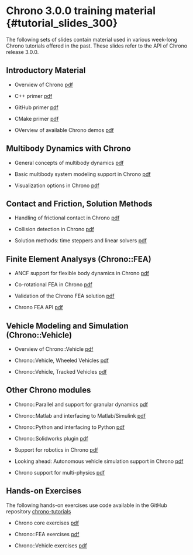 Chrono 3.0.0 training material {#tutorial_slides_300}
============================================

The following sets of slides contain material used in various week-long Chrono tutorials offered in the past.
These slides refer to the API of Chrono release 3.0.0.

## Introductory Material

- Overview of Chrono 
  [pdf](http://www.projectchrono.org/assets/slides_3_0_0/1_Intro/1_ProjectChrono_Overview.pdf)

- C++ primer 
  [pdf](http://www.projectchrono.org/assets/slides_3_0_0/1_Intro/2_C++_Primer.pdf)

- GitHub primer 
  [pdf](http://www.projectchrono.org/assets/slides_3_0_0/1_Intro/3_GitHub_Primer.pdf)

- CMake primer 
  [pdf](http://www.projectchrono.org/assets/slides_3_0_0/1_Intro/4_Cmake_Primer.pdf)

- OVerview of available Chrono demos 
  [pdf](http://www.projectchrono.org/assets/slides_3_0_0/1_Intro/5_ProjectChrono_Demos.pdf)

## Multibody Dynamics with Chrono

- General concepts of multibody dynamics 
  [pdf](http://www.projectchrono.org/assets/slides_3_0_0/2_Multibody/1_Chrono_TheoryMBS.pdf)

- Basic multibody system modeling support in Chrono
  [pdf](http://www.projectchrono.org/assets/slides_3_0_0/2_Multibody/2_Chrono_ModelingMBS.pdf)

- Visualization options in Chrono
  [pdf](http://www.projectchrono.org/assets/slides_3_0_0/2_Multibody/3_Chrono_Visualization.pdf)

## Contact and Friction, Solution Methods

- Handling of frictional contact in Chrono
  [pdf](http://www.projectchrono.org/assets/slides_3_0_0/3_Contact/1_Chrono_TheoryContact.pdf)

- Collision detection in Chrono
  [pdf](http://www.projectchrono.org/assets/slides_3_0_0/3_Contact/2_Chrono_CollisionDetection.pdf)

- Solution methods: time steppers and linear solvers 
  [pdf](http://www.projectchrono.org/assets/slides_3_0_0/3_Contact/3_Chrono_Solvers.pdf)

## Finite Element Analysys (Chrono::FEA)

- ANCF support for flexible body dynamics in Chrono
  [pdf](http://www.projectchrono.org/assets/slides_3_0_0/4_FEA/1_ChronoFEA_ANCF.pdf)

- Co-rotational FEA in Chrono
  [pdf](http://www.projectchrono.org/assets/slides_3_0_0/4_FEA/2_ChronoFEA_Corotational.pdf)

- Validation of the Chrono FEA solution
  [pdf](http://www.projectchrono.org/assets/slides_3_0_0/4_FEA/3_ChronoFEA_Validation.pdf)

- Chrono FEA API 
  [pdf](http://www.projectchrono.org/assets/slides_3_0_0/4_FEA/4_ChronoFEA_API.pdf)

## Vehicle Modeling and Simulation (Chrono::Vehicle)

- Overview of Chrono::Vehicle
  [pdf](http://www.projectchrono.org/assets/slides_3_0_0/5_Vehicle/1_ChronoVehicle.pdf)

- Chrono::Vehicle, Wheeled Vehicles
  [pdf](http://www.projectchrono.org/assets/slides_3_0_0/5_Vehicle/2_ChronoVehicle_Wheeled.pdf)

- Chrono::Vehicle, Tracked Vehicles
  [pdf](http://www.projectchrono.org/assets/slides_3_0_0/5_Vehicle/3_ChronoVehicle_Tracked.pdf)

## Other Chrono modules

- Chrono::Parallel and support for granular dynamics
  [pdf](http://www.projectchrono.org/assets/slides_3_0_0/6_OtherModules/1_ChronoParallel.pdf)

- Chrono::Matlab and interfacing to Matlab/Simulink
  [pdf](http://www.projectchrono.org/assets/slides_3_0_0/6_OtherModules/2_ChronoMatlab.pdf)

- Chrono::Python and interfacing to Python
  [pdf](http://www.projectchrono.org/assets/slides_3_0_0/6_OtherModules/3_ChronoPython.pdf)

- Chrono::Solidworks plugin
  [pdf](http://www.projectchrono.org/assets/slides_3_0_0/6_OtherModules/4_ChronoSolidworks.pdf)

- Support for robotics in Chrono
  [pdf](http://www.projectchrono.org/assets/slides_3_0_0/6_OtherModules/5_ChronoRoboticsSupport.pdf)

- Looking ahead: Autonomous vehicle simulation support in Chrono
  [pdf](http://www.projectchrono.org/assets/slides_3_0_0/6_OtherModules/6_ChronoCAVE.pdf)

- Chrono support for multi-physics
  [pdf](http://www.projectchrono.org/assets/slides_3_0_0/6_OtherModules/7_ChronoMultiphysicsSupport.pdf)

## Hands-on Exercises

The following hands-on exercises use code available in the GitHub repository [chrono-tutorials](https://github.com/projectchrono/chrono-tutorial.pdf)

- Chrono core exercises
  [pdf](http://www.projectchrono.org/assets/slides_3_0_0/7_HandsOn/Chrono_Handson.pdf)

- Chrono::FEA exercises
  [pdf](http://www.projectchrono.org/assets/slides_3_0_0/7_HandsOn/ChronoFEA_Handson.pdf)

- Chrono::Vehicle exercises
  [pdf](http://www.projectchrono.org/assets/slides_3_0_0/7_HandsOn/ChronoVehicle_HandsOn.pdf)



